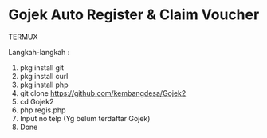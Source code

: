 # Gojek Auto Register & Claim Voucher

TERMUX

Langkah-langkah :
1. pkg install git
2. pkg install curl
3. pkg install php
4. git clone https://github.com/kembangdesa/Gojek2
5. cd Gojek2
6. php regis.php
7. Input no telp (Yg belum terdaftar Gojek)
8. Done
